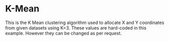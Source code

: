 # K-Mean

 This is the K Mean clustering algorithm used to allocate X and Y coordinates from given datasets using K=3. These values are hard-coded in this example. However they can be changed as per request.
